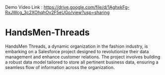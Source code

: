 Demo Video Link : https://drive.google.com/file/d/1AghxkFg-RxJWcg_3c2XOhqhOv2F5eUGo/view?usp=sharing
# HandsMen-Threads
HandsMen Threads, a dynamic organization in the fashion industry, is embarking on a Salesforce project designed to revolutionize their data management and enhance customer relations. The project involves building a robust data model tailored to store all pertinent business data, ensuring a seamless flow of information across the organization.
